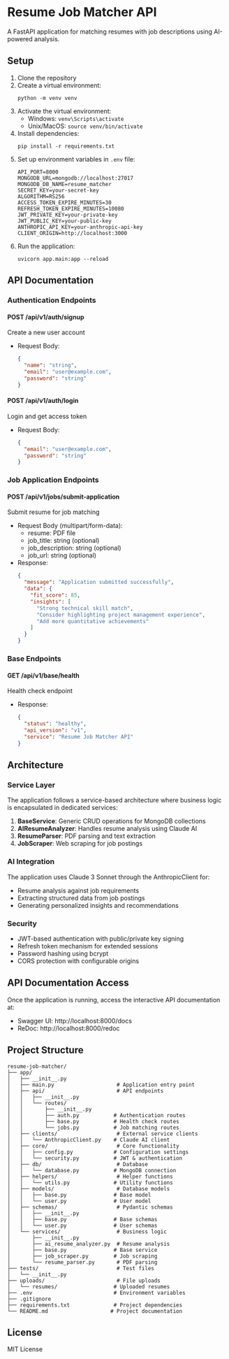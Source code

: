 # Resume Job Matcher API

A FastAPI application for matching resumes with job descriptions using AI-powered analysis.

## Setup

1. Clone the repository
2. Create a virtual environment:
   ```
   python -m venv venv
   ```
3. Activate the virtual environment:
   - Windows: `venv\Scripts\activate`
   - Unix/MacOS: `source venv/bin/activate`
4. Install dependencies:
   ```
   pip install -r requirements.txt
   ```
5. Set up environment variables in `.env` file:
   ```
   API_PORT=8000
   MONGODB_URL=mongodb://localhost:27017
   MONGODB_DB_NAME=resume_matcher
   SECRET_KEY=your-secret-key
   ALGORITHM=RS256
   ACCESS_TOKEN_EXPIRE_MINUTES=30
   REFRESH_TOKEN_EXPIRE_MINUTES=10080
   JWT_PRIVATE_KEY=your-private-key
   JWT_PUBLIC_KEY=your-public-key
   ANTHROPIC_API_KEY=your-anthropic-api-key
   CLIENT_ORIGIN=http://localhost:3000
   ```
6. Run the application:
   ```
   uvicorn app.main:app --reload
   ```

## API Documentation

### Authentication Endpoints

#### POST /api/v1/auth/signup
Create a new user account
- Request Body:
  ```json
  {
    "name": "string",
    "email": "user@example.com",
    "password": "string"
  }
  ```

#### POST /api/v1/auth/login
Login and get access token
- Request Body:
  ```json
  {
    "email": "user@example.com",
    "password": "string"
  }
  ```

### Job Application Endpoints

#### POST /api/v1/jobs/submit-application
Submit resume for job matching
- Request Body (multipart/form-data):
  - resume: PDF file
  - job_title: string (optional)
  - job_description: string (optional)
  - job_url: string (optional)
- Response:
  ```json
  {
    "message": "Application submitted successfully",
    "data": {
      "fit_score": 85,
      "insights": [
        "Strong technical skill match",
        "Consider highlighting project management experience",
        "Add more quantitative achievements"
      ]
    }
  }
  ```

### Base Endpoints

#### GET /api/v1/base/health
Health check endpoint
- Response:
  ```json
  {
    "status": "healthy",
    "api_version": "v1",
    "service": "Resume Job Matcher API"
  }
  ```

## Architecture

### Service Layer

The application follows a service-based architecture where business logic is encapsulated in dedicated services:

1. **BaseService**: Generic CRUD operations for MongoDB collections
2. **AIResumeAnalyzer**: Handles resume analysis using Claude AI
3. **ResumeParser**: PDF parsing and text extraction
4. **JobScraper**: Web scraping for job postings

### AI Integration

The application uses Claude 3 Sonnet through the AnthropicClient for:
- Resume analysis against job requirements
- Extracting structured data from job postings
- Generating personalized insights and recommendations

### Security

- JWT-based authentication with public/private key signing
- Refresh token mechanism for extended sessions
- Password hashing using bcrypt
- CORS protection with configurable origins

## API Documentation Access

Once the application is running, access the interactive API documentation at:
- Swagger UI: http://localhost:8000/docs
- ReDoc: http://localhost:8000/redoc


## Project Structure
```
resume-job-matcher/
├── app/
│   ├── __init__.py
│   ├── main.py                    # Application entry point
│   ├── api/                       # API endpoints
│   │   ├── __init__.py
│   │   └── routes/
│   │       ├── __init__.py
│   │       ├── auth.py           # Authentication routes
│   │       ├── base.py           # Health check routes
│   │       └── jobs.py           # Job matching routes
│   ├── clients/                   # External service clients
│   │   └── AnthropicClient.py    # Claude AI client
│   ├── core/                      # Core functionality
│   │   ├── config.py             # Configuration settings
│   │   └── security.py           # JWT & authentication
│   ├── db/                        # Database
│   │   └── database.py           # MongoDB connection
│   ├── helpers/                   # Helper functions
│   │   └── utils.py              # Utility functions
│   ├── models/                    # Database models
│   │   ├── base.py               # Base model
│   │   └── user.py               # User model
│   ├── schemas/                   # Pydantic schemas
│   │   ├── __init__.py
│   │   ├── base.py               # Base schemas
│   │   └── user.py               # User schemas
│   └── services/                  # Business logic
│       ├── __init__.py
│       ├── ai_resume_analyzer.py  # Resume analysis
│       ├── base.py               # Base service
│       ├── job_scraper.py        # Job scraping
│       └── resume_parser.py       # PDF parsing
├── tests/                         # Test files
│   └── __init__.py
├── uploads/                       # File uploads
│   └── resumes/                  # Uploaded resumes
├── .env                          # Environment variables
├── .gitignore
├── requirements.txt              # Project dependencies
└── README.md                    # Project documentation
``` 

## License

MIT License
